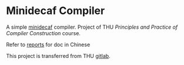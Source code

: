 # Minidecaf Compiler

A simple [minidecaf](https://decaf-lang.github.io/minidecaf-tutorial/) compiler. Project of THU *Principles and Practice of Compiler Construction* course.

Refer to [reports](https://github.com/xieyt2000/MinidecafCompiler/tree/master/reports) for doc in Chinese

This project is transferred from THU [gitlab](https://git.tsinghua.edu.cn/compiler-20/minidecaf-2018011334).
